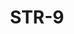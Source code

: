 ﻿---
title: "STR-9"
type: "metal"
price: "18700"
price_door: "17700"
price_complect: "18000"
size: "2050мм*860мм, 2050мм*960мм"
picture: door10.jpg
description: "Внешняя отделка Металл, ковка -118, патина (бронза/серебро/золото), тонированный однокамерный стеклопакет, Цвет внешней отделки Антик Медь, Внутренняя отделка Панель МДФ 8 мм, прижимная рамка, Цвет внутренней отделки Клен Канадский светлый, Толщина дверного  полотна 80 мм, NANO-утепление полотна минеральная плита ISOVER + ПЕНОПЛАСТ,  контуров уплотнения 2, 3 петли на подшипнике, Наличник Фигурный металлический,Основной замок  Гардиан 3211, Накладка на верхний замок С автоматическими шторками, Дополнительный замок Гардиан 3001, Цилиндр APECS ключ-вертушка, Броненакладка на цилиндр Врезная, Задвижка «Ночной сторож», Ручка РОССО – 713 серебро, Эксцентрик"
---
